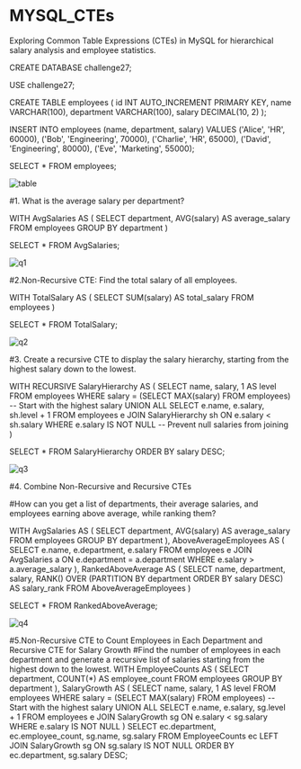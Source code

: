 # MYSQL_CTEs
Exploring Common Table Expressions (CTEs) in MySQL for hierarchical salary analysis and employee statistics.

CREATE DATABASE challenge27;

USE challenge27;

CREATE TABLE employees (
    id INT AUTO_INCREMENT PRIMARY KEY,
    name VARCHAR(100),
    department VARCHAR(100),
    salary DECIMAL(10, 2)
);

INSERT INTO employees (name, department, salary) VALUES
('Alice', 'HR', 60000),
('Bob', 'Engineering', 70000),
('Charlie', 'HR', 65000),
('David', 'Engineering', 80000),
('Eve', 'Marketing', 55000);

SELECT * FROM employees;

![table](https://github.com/user-attachments/assets/04771d67-7072-40ed-b5ed-f6d44396c909)

#1. What is the average salary per department?

WITH AvgSalaries AS (
    SELECT department, AVG(salary) AS average_salary
    FROM employees
    GROUP BY department
)

SELECT * FROM AvgSalaries;

![q1](https://github.com/user-attachments/assets/5d3ed3ef-308a-46f6-92b8-d2687e98a28a)

#2.Non-Recursive CTE: Find the total salary of all employees.

WITH TotalSalary AS (
    SELECT SUM(salary) AS total_salary
    FROM employees
)

SELECT * FROM TotalSalary;

![q2](https://github.com/user-attachments/assets/d3f122af-4f55-4a80-81df-439d2fe1192a)


#3. Create a recursive CTE to display the salary hierarchy, starting from the highest salary down to the lowest.

WITH RECURSIVE SalaryHierarchy AS (
    SELECT name, salary, 1 AS level
    FROM employees
    WHERE salary = (SELECT MAX(salary) FROM employees)  -- Start with the highest salary
    UNION ALL
    SELECT e.name, e.salary, sh.level + 1
    FROM employees e
    JOIN SalaryHierarchy sh ON e.salary < sh.salary
    WHERE e.salary IS NOT NULL  -- Prevent null salaries from joining
)

SELECT * FROM SalaryHierarchy
ORDER BY salary DESC;

![q3](https://github.com/user-attachments/assets/639854e3-c167-45c7-889e-b33142fdcd8b)

#4. Combine Non-Recursive and Recursive CTEs

#How can you get a list of departments, their average salaries, and employees earning above average, while ranking them?

WITH AvgSalaries AS (
    SELECT department, AVG(salary) AS average_salary
    FROM employees
    GROUP BY department
),
AboveAverageEmployees AS (
    SELECT e.name, e.department, e.salary
    FROM employees e
    JOIN AvgSalaries a ON e.department = a.department
    WHERE e.salary > a.average_salary
),
RankedAboveAverage AS (
    SELECT 
        name, 
        department, 
        salary, 
        RANK() OVER (PARTITION BY department ORDER BY salary DESC) AS salary_rank
    FROM AboveAverageEmployees
)

SELECT * FROM RankedAboveAverage;

![q4](https://github.com/user-attachments/assets/7a7d73c1-c626-4bbd-9784-71814527ccdf)

#5.Non-Recursive CTE to Count Employees in Each Department and Recursive CTE for Salary Growth
#Find the number of employees in each department and generate a recursive list of salaries starting from the highest down to the lowest.
WITH EmployeeCounts AS (
    SELECT department, COUNT(*) AS employee_count
    FROM employees
    GROUP BY department
),
SalaryGrowth AS (
    SELECT name, salary, 1 AS level
    FROM employees
    WHERE salary = (SELECT MAX(salary) FROM employees)  -- Start with the highest salary
    UNION ALL
    SELECT e.name, e.salary, sg.level + 1
    FROM employees e
    JOIN SalaryGrowth sg ON e.salary < sg.salary
    WHERE e.salary IS NOT NULL
)
SELECT ec.department, ec.employee_count, sg.name, sg.salary
FROM EmployeeCounts ec
LEFT JOIN SalaryGrowth sg ON sg.salary IS NOT NULL
ORDER BY ec.department, sg.salary DESC;
































